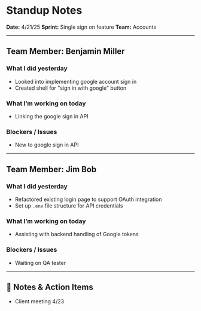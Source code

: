 # Standup Notes

**Date:** 4/21/25 
**Sprint:** Single sign on feature
**Team:** Accounts

---

## Team Member: Benjamin Miller

### What I did yesterday
- Looked into implementing google account sign in
- Created shell for "sign in with google" button

### What I’m working on today
- Linking the google sign in API

### Blockers / Issues
- New to google sign in API

---

## Team Member: Jim Bob

### What I did yesterday
- Refactored existing login page to support OAuth integration  
- Set up `.env` file structure for API credentials


### What I’m working on today
- Assisting with backend handling of Google tokens  

### Blockers / Issues
- Waiting on QA tester
---

## 📌 Notes & Action Items
- Client meeting 4/23